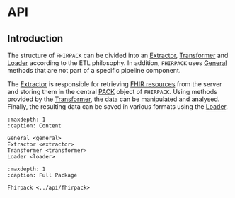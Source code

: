 # API

## Introduction

The structure of `FHIRPACK` can be divided into an [Extractor](./extractor.md), [Transformer](./transformer.md) and [Loader](./loader.md) according to the ETL philosophy. In addition, `FHIRPACK` uses [General](./general.md) methods that are not part of a specific pipeline component.

The [Extractor](./extractor.md) is responsible for retrieving [FHIR resources](https://www.hl7.org/fhir/resourcelist.html) from the server and storing them in the central [PACK](../api/fhirpack.pack.rst) object of `FHIRPACK`. Using methods provided by the [Transformer](./transformer.md), the data can be manipulated and analysed. Finally, the resulting data can be saved in various formats using the [Loader](loader.md).

```{toctree}
:maxdepth: 1
:caption: Content

General <general>
Extractor <extractor>
Transformer <transformer>
Loader <loader>
```

```{toctree}
:maxdepth: 1
:caption: Full Package

Fhirpack <../api/fhirpack>
```
